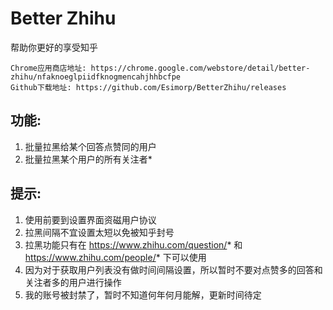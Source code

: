 # Better Zhihu

帮助你更好的享受知乎


    Chrome应用商店地址: https://chrome.google.com/webstore/detail/better-zhihu/nfaknoeglpiidfknogmencahjhhbcfpe
    Github下载地址: https://github.com/Esimorp/BetterZhihu/releases

## 功能:
1. 批量拉黑给某个回答点赞同的用户
2. 批量拉黑某个用户的所有关注者*

## 提示:
1. 使用前要到设置界面资磁用户协议
2. 拉黑间隔不宜设置太短以免被知乎封号
3. 拉黑功能只有在 https://www.zhihu.com/question/* 和 https://www.zhihu.com/people/* 下可以使用
4. 因为对于获取用户列表没有做时间间隔设置，所以暂时不要对点赞多的回答和关注者多的用户进行操作
5. 我的账号被封禁了，暂时不知道何年何月能解，更新时间待定
